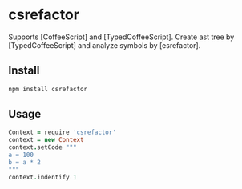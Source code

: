 # csrefactor

Supports [CoffeeScript] and [TypedCoffeeScript].
Create ast tree by [TypedCoffeeScript] and analyze symbols by [esrefactor].

## Install

```bash
npm install csrefactor
```

## Usage

```coffeescript
Context = require 'csrefactor'
context = new Context
context.setCode """
a = 100
b = a * 2
"""
context.indentify 1
```
